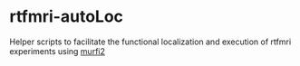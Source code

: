 # rtfmri-autoLoc

Helper scripts to facilitate the functional localization and execution of rtfmri experiments using [murfi2](https://github.com/gablab/murfi2)
